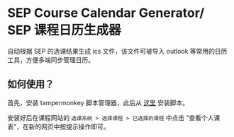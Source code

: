 # SEP Course Calendar Generator/ SEP 课程日历生成器

自动根据 SEP 的选课结果生成 ics 文件，该文件可被导入 outlook 等常用的日历工具，方便多端同步管理日历。

## 如何使用？

首先，安装 tampermonkey 脚本管理器，此后从 [这里](https://github.com/LinHeLurking/Sep_Calendar/raw/main/sel.user.js) 安装脚本。

安装好后在课程网站的 `选课系统 > 选择课程 > 已选择的课程` 中点击 “查看个人课表”，在新的网页中按提示操作即可。
